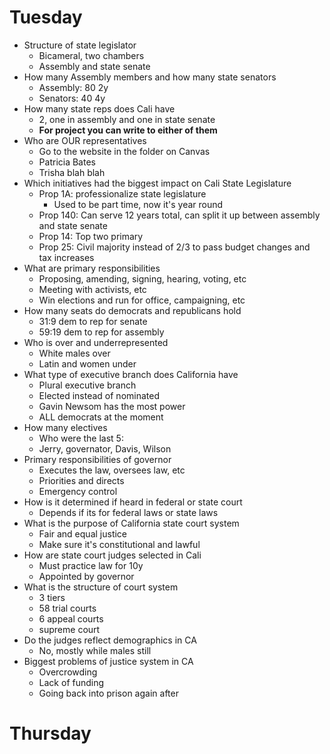 # Tuesday
- Structure of state legislator
  - Bicameral, two chambers
  - Assembly and state senate
- How many Assembly members and how many state senators
  - Assembly: 80 2y
  - Senators: 40 4y
- How many state reps does Cali have
  - 2, one in assembly and one in state senate
  - **For project you can write to either of them**
- Who are OUR representatives
  - Go to the website in the folder on Canvas
  - Patricia Bates
  - Trisha blah blah
- Which initiatives had the biggest impact on Cali State Legislature
  - Prop 1A: professionalize state legislature
    - Used to be part time, now it's year round
  - Prop 140: Can serve 12 years total, can split it up between assembly and state senate
  - Prop 14: Top two primary
  - Prop 25: Civil majority instead of 2/3 to pass budget changes and tax increases
- What are primary responsibilities
  - Proposing, amending, signing, hearing, voting, etc
  - Meeting with activists, etc
  - Win elections and run for office, campaigning, etc
- How many seats do democrats and republicans hold
  - 31:9 dem to rep for senate
  - 59:19 dem to rep for assembly
- Who is over and underrepresented
  - White males over
  - Latin and women under
- What type of executive branch does California have
  - Plural executive branch
  - Elected instead of nominated
  - Gavin Newsom has the most power
  - ALL democrats at the moment
- How many electives
  - Who were the last 5:
  - Jerry, governator, Davis, Wilson
- Primary responsibilities of governor
  - Executes the law, oversees law, etc
  - Priorities and directs
  - Emergency control
- How is it determined if heard in federal or state court
  - Depends if its for federal laws or state laws
- What is the purpose of California state court system
  - Fair and equal justice
  - Make sure it's constitutional and lawful
- How are state court judges selected in Cali
  - Must practice law for 10y
  - Appointed by governor
- What is the structure of court system
  - 3 tiers
  - 58 trial courts
  - 6 appeal courts
  - supreme court
- Do the judges reflect demographics in CA
  - No, mostly while males still
- Biggest problems of justice system in CA
  - Overcrowding
  - Lack of funding
  - Going back into prison again after

# Thursday